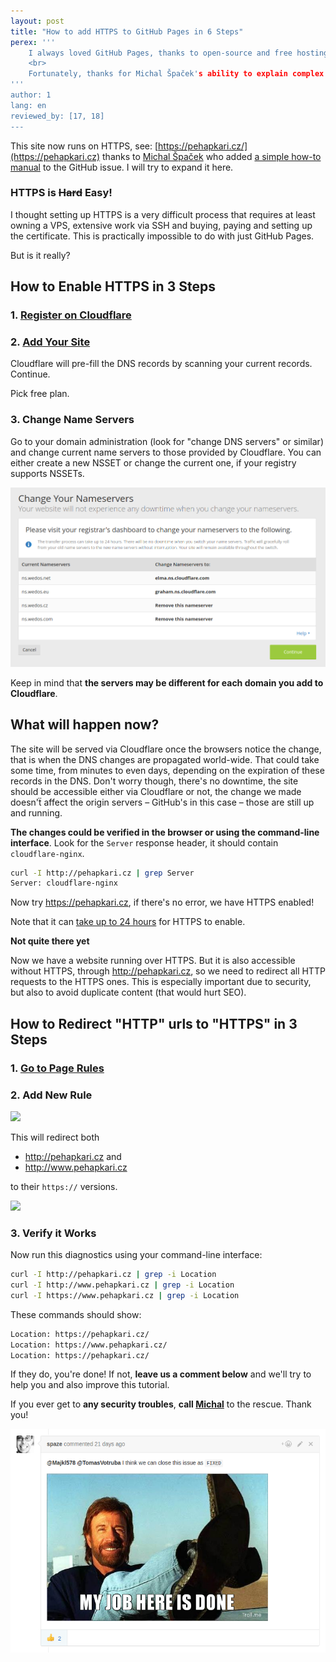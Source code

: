 ```yaml
---
layout: post
title: "How to add HTTPS to GitHub Pages in 6 Steps"
perex: '''
    I always loved GitHub Pages, thanks to open-source and free hosting. Last thing that made me feel too oldschool was the plain "http://" protocol. That is usually the main argument why people move from GitHub Pages elsewhere, i.e. their own VPS. What a pity.
    <br>
    Fortunately, thanks for Michal Špaček's ability to explain complex stuff in a simple way, we solved this over a single weekend.
'''
author: 1
lang: en
reviewed_by: [17, 18]
---
```


This site now runs on HTTPS, see: [https://pehapkari.cz/](https://pehapkari.cz) thanks to [Michal Špaček](https://www.michalspacek.com) who added [a simple how-to manual](https://github.com/pehapkari/pehapkari.cz/issues/162#issuecomment-272590505) to the GitHub issue. I will try to expand it here.

<h3>HTTPS is <strike>Hard</strike> Easy!</h3>

I thought setting up HTTPS is a very difficult process that requires at least owning a VPS, extensive work via SSH and buying, paying and setting up the certificate. This is practically impossible to do with just GitHub Pages.

But is it really?


## How to Enable HTTPS in 3 Steps

### 1. [Register on Cloudflare](https://www.cloudflare.com/a/sign-up)

### 2. [Add Your Site](https://www.cloudflare.com/a/add-site)

Cloudflare will pre-fill the DNS records by scanning your current records. Continue.

Pick free plan.


### 3. Change Name Servers

Go to your domain administration (look for "change DNS servers" or similar) and change current name servers to those provided by Cloudflare. You can either create a new NSSET or change the current one, if your registry supports NSSETs.

<img src="/assets/images/posts/2017/https/change-nameservers.png">

Keep in mind that **the servers may be different for each domain you add to Cloudflare**.


## What will happen now?

The site will be served via Cloudflare once the browsers notice the change, that is when the DNS changes are propagated world-wide. That could take some time, from minutes to even days, depending on the expiration of these records in the DNS. Don't worry though, there's no downtime, the site should be accessible either via Cloudflare or not, the change we made doesn'ẗ affect the origin servers – GitHub's in this case – those are still up and running.

**The changes could be verified in the browser or using the command-line interface**. Look for the `Server` response header, it should contain `cloudflare-nginx`.

```bash
curl -I http://pehapkari.cz | grep Server
Server: cloudflare-nginx
```

Now try https://pehapkari.cz, if there's no error, we have HTTPS enabled!

Note that it can [take up to 24 hours](https://support.cloudflare.com/hc/en-us/articles/203045244-How-long-does-it-take-for-CloudFlare-s-SSL-to-activate-) for HTTPS to enable.

**Not quite there yet**

Now we have a website running over HTTPS. But it is also accessible without HTTPS, through http://pehapkari.cz, so we need to redirect all HTTP requests to the HTTPS ones. This is especially important due to security, but also to avoid duplicate content (that would hurt SEO).

## How to Redirect "HTTP" urls to "HTTPS" in 3 Steps

### 1. [Go to Page Rules](https://www.cloudflare.com/a/page-rules/)

### 2. Add New Rule

<img src="/assets/images/posts/2017/https/page-rule-https-create.png">

This will redirect both

- http://pehapkari.cz and
- http://www.pehapkari.cz

to their `https://` versions.

<img src="/assets/images/posts/2017/https/page-rule-https-list.png">

### 3. Verify it Works

Now run this diagnostics using your command-line interface:

```bash
curl -I http://pehapkari.cz | grep -i Location
curl -I http://www.pehapkari.cz | grep -i Location
curl -I https://www.pehapkari.cz | grep -i Location
```

These commands should show:

```bash
Location: https://pehapkari.cz/
Location: https://www.pehapkari.cz/
Location: https://pehapkari.cz/
```

If they do, you're done! If not, **leave us a comment below** and we'll try to help you and also improve this tutorial.


If you ever get to **any security troubles**, **call [Michal](https://www.michalspacek.com)** to the rescue. Thank you!

<img src="/assets/images/posts/2017/https/thank-you.png">
